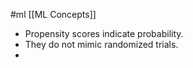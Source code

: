 #ml [[ML Concepts]]

* Propensity scores indicate probability.
* They do not mimic randomized trials.
* 